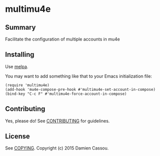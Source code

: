 # multimu4e

## Summary

Facilitate the configuration of multiple accounts in mu4e

## Installing

Use [melpa](http://melpa.milkbox.net).

You may want to add something like that to your Emacs initialization
file:

```emacs
(require 'multimu4e)
(add-hook 'mu4e-compose-pre-hook #'multimu4e-set-account-in-compose)
(bind-key "C-c F" #'multimu4e-force-account-in-compose)
```

## Contributing

Yes, please do! See [CONTRIBUTING][] for guidelines.

## License

See [COPYING][]. Copyright (c) 2015 Damien Cassou.


[CONTRIBUTING]: ./CONTRIBUTING.md
[COPYING]: ./COPYING
